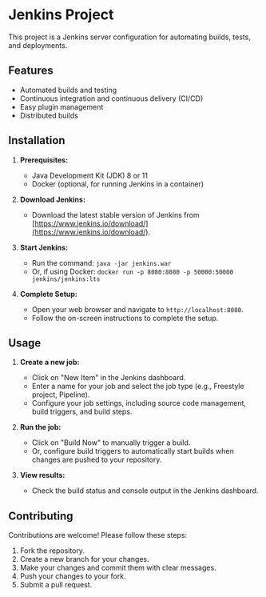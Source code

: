 # Jenkins Project

This project is a Jenkins server configuration for automating builds, tests, and deployments.

## Features

* Automated builds and testing
* Continuous integration and continuous delivery (CI/CD)
* Easy plugin management
* Distributed builds

## Installation

1. **Prerequisites:**
   * Java Development Kit (JDK) 8 or 11
   * Docker (optional, for running Jenkins in a container)

2. **Download Jenkins:**
   * Download the latest stable version of Jenkins from [https://www.jenkins.io/download/](https://www.jenkins.io/download/).

3. **Start Jenkins:**
   * Run the command: `java -jar jenkins.war`
   * Or, if using Docker: `docker run -p 8080:8080 -p 50000:50000 jenkins/jenkins:lts`

4. **Complete Setup:**
   * Open your web browser and navigate to `http://localhost:8080`.
   * Follow the on-screen instructions to complete the setup.

## Usage

1. **Create a new job:**
   * Click on "New Item" in the Jenkins dashboard.
   * Enter a name for your job and select the job type (e.g., Freestyle project, Pipeline).
   * Configure your job settings, including source code management, build triggers, and build steps.

2. **Run the job:**
   * Click on "Build Now" to manually trigger a build.
   * Or, configure build triggers to automatically start builds when changes are pushed to your repository.

3. **View results:**
   * Check the build status and console output in the Jenkins dashboard.

## Contributing

Contributions are welcome! Please follow these steps:

1. Fork the repository.
2. Create a new branch for your changes.
3. Make your changes and commit them with clear messages.
4. Push your changes to your fork.
5. Submit a pull request.